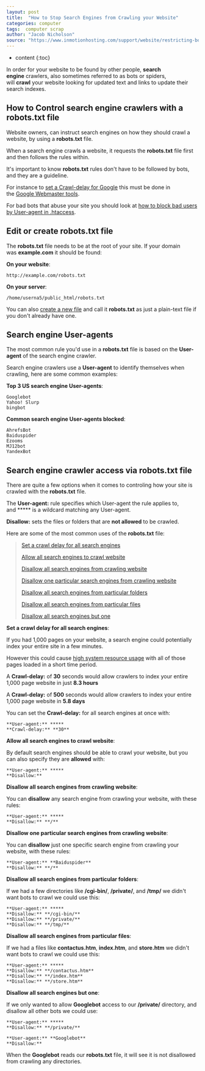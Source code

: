 ```yaml
---
layout: post
title:  "How to Stop Search Engines from Crawling your Website"
categories: computer
tags:  computer scrap
author: "Jacob Nicholson"
source: "https://www.inmotionhosting.com/support/website/restricting-bots/how-to-stop-search-engines-from-crawling-your-website"
---
```


* content
{:toc}


In order for your website to be found by other people, **search engine** crawlers, also sometimes referred to as bots or spiders, will **crawl** your website looking for updated text and links to update their search indexes.

How to Control search engine crawlers with a robots.txt file
------------------------------------------------------------

Website owners, can instruct search engines on how they should crawl a website, by using a **robots.txt** file.

When a search engine crawls a website, it requests the **robots.txt** file first and then follows the rules within.

It's important to know **robots.txt** rules don't have to be followed by bots, and they are a guideline.

For instance to [set a Crawl-delay for Google](http://www.inmotionhosting.com/support/website/google-tools/setting-a-crawl-delay-in-google-webmaster-tools) this must be done in the [Google Webmaster tools](http://www.inmotionhosting.com/support/website/google-tools/introduction-to-google-webmaster-tools).

For bad bots that abuse your site you should look at [how to block bad users by User-agent in .htaccess](http://www.inmotionhosting.com/support/website/website-troubleshooting/block-unwanted-users-from-your-site-using-htaccess#block-by-user-agent).

Edit or create robots.txt file
------------------------------

The **robots.txt** file needs to be at the root of your site. If your domain was **example.com** it should be found:

**On your website**:

	http://example.com/robots.txt

**On your server**:

	/home/userna5/public_html/robots.txt

You can also [create a new file](http://www.inmotionhosting.com/support/website/how-to/create-new-file) and call it **robots.txt** as just a plain-text file if you don't already have one.

Search engine User-agents
-------------------------

The most common rule you'd use in a **robots.txt** file is based on the **User-agent** of the search engine crawler.

Search engine crawlers use a **User-agent** to identify themselves when crawling, here are some common examples:

**Top 3 US search engine User-agents**:

	Googlebot
	Yahoo! Slurp
	bingbot

**Common search engine User-agents blocked**:

	AhrefsBot
	Baiduspider
	Ezooms
	MJ12bot
	YandexBot
<!--more-->

Search engine crawler access via robots.txt file
------------------------------------------------

There are quite a few options when it comes to controling how your site is crawled with the **robots.txt** file.

The **User-agent:** rule specifies which User-agent the rule applies to, and ***** is a wildcard matching any User-agent.

**Disallow:** sets the files or folders that are **not allowed** to be crawled.

Here are some of the most common uses of the **robots.txt** file:

>[Set a crawl delay for all search engines](https://www.inmotionhosting.com/support/website/restricting-bots/how-to-stop-search-engines-from-crawling-your-website#crawl-delay)
>
>[Allow all search engines to crawl website](https://www.inmotionhosting.com/support/website/restricting-bots/how-to-stop-search-engines-from-crawling-your-website#allow-all)
>
>[Disallow all search engines from crawling website](https://www.inmotionhosting.com/support/website/restricting-bots/how-to-stop-search-engines-from-crawling-your-website#disallow-all)
>
>[Disallow one particular search engines from crawling website](https://www.inmotionhosting.com/support/website/restricting-bots/how-to-stop-search-engines-from-crawling-your-website#disallow-one)
>
>[Disallow all search engines from particular folders](https://www.inmotionhosting.com/support/website/restricting-bots/how-to-stop-search-engines-from-crawling-your-website#disallow-folders)
>
>[Disallow all search engines from particular files](https://www.inmotionhosting.com/support/website/restricting-bots/how-to-stop-search-engines-from-crawling-your-website#disallow-files)
>
>[Disallow all search engines but one](https://www.inmotionhosting.com/support/website/restricting-bots/how-to-stop-search-engines-from-crawling-your-website#disallow-all-but-one)

**Set a crawl delay for all search engines**:

If you had 1,000 pages on your website, a search engine could potentially index your entire site in a few minutes.

However this could cause [high system resource usage](http://www.inmotionhosting.com/support/website/server-usage/what-is-high-system-resource-usage) with all of those pages loaded in a short time period.

A **Crawl-delay:** of **30** seconds would allow crawlers to index your entire 1,000 page website in just **8.3 hours**

A **Crawl-delay:** of **500** seconds would allow crawlers to index your entire 1,000 page website in **5.8 days**

You can set the **Crawl-delay:** for all search engines at once with:

	**User-agent:** *****
	**Crawl-delay:** **30**

**Allow all search engines to crawl website**:

By default search engines should be able to crawl your website, but you can also specify they are **allowed** with:

	**User-agent:** *****
	**Disallow:** 

**Disallow all search engines from crawling website**:

You can **disallow** any search engine from crawling your website, with these rules:

	**User-agent:** *****
	**Disallow:** **/**

**Disallow one particular search engines from crawling website**:

You can **disallow** just one specific search engine from crawling your website, with these rules:

	**User-agent:** **Baiduspider**
	**Disallow:** **/**

**Disallow all search engines from particular folders**:

If we had a few directories like **/cgi-bin/**, **/private/**, and **/tmp/** we didn't want bots to crawl we could use this:

	**User-agent:** *****
	**Disallow:** **/cgi-bin/**
	**Disallow:** **/private/**
	**Disallow:** **/tmp/**

**Disallow all search engines from particular files**:

If we had a files like **contactus.htm**, **index.htm**, and **store.htm** we didn't want bots to crawl we could use this:

	**User-agent:** *****
	**Disallow:** **/contactus.htm**
	**Disallow:** **/index.htm**
	**Disallow:** **/store.htm**

**Disallow all search engines but one**:

If we only wanted to allow **Googlebot** access to our **/private/** directory, and disallow all other bots we could use:

	**User-agent:** *****
	**Disallow:** **/private/**

	**User-agent:** **Googlebot**
	**Disallow:**

When the **Googlebot** reads our **robots.txt** file, it will see it is not disallowed from crawling any directories.  






